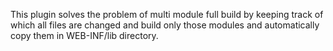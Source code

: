 This plugin solves the problem of multi module full build by keeping track of which all files are changed and build only those modules and automatically copy them in WEB-INF/lib directory.

